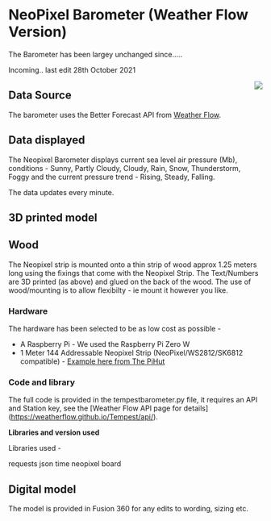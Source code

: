 # NeoPixel Barometer (Weather Flow Version)

The Barometer has been largey unchanged since.....

Incoming.. last edit 28th October 2021

<img align="right" src="https://i0.wp.com/connected-environments.org/wp-content/uploads/2021/10/neopixelbarolongright.png?">

## Data Source

The barometer uses the Better Forecast API from [Weather Flow](https://weatherflow.github.io/Tempest/).

## Data displayed

The Neopixel Barometer displays current sea level air pressure (Mb), conditions - Sunny, Partly Cloudy, Cloudy, Rain, Snow, Thunderstorm, Foggy and the current pressure trend  - Rising, Steady, Falling.

The data updates every minute.

## 3D printed model



## Wood

The Neopixel strip is mounted onto a thin strip of wood approx 1.25 meters long using the fixings that come with the Neopixel Strip. The Text/Numbers are 3D printed (as above) and glued on the back of the wood. The use of wood/mounting is to allow flexibilty - ie mount it however you like. 

### Hardware

The hardware has been selected to be as low cost as possible - 

- A Raspberry Pi  - We used the Raspberry Pi Zero W
- 1 Meter 144 Addressable Neopixel Strip (NeoPixel/WS2812/SK6812 compatible) - [Example here from The PiHut](https://thepihut.com/products/flexible-rgb-led-strip-neopixel-ws2812-sk6812-compatible-144-led-meter)

### Code and library

The full code is provided in the tempestbarometer.py file, it requires an API and Station key, see the [Weather Flow API page for details] (https://weatherflow.github.io/Tempest/api/).

**Libraries and version used**

Libraries used - 

requests
json
time
neopixel
board

## Digital model

The model is provided in Fusion 360 for any edits to wording, sizing etc.
